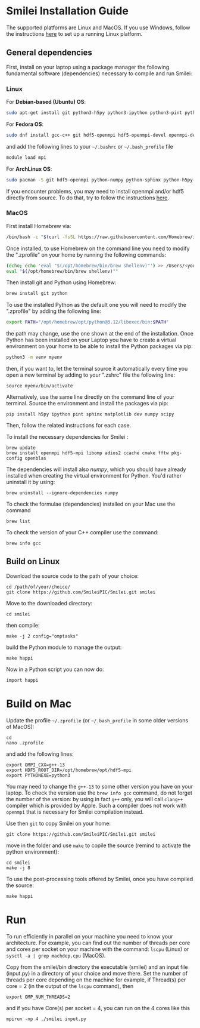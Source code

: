 # Smilei Installation Guide

The supported platforms are Linux and MacOS. If you use Windows, follow the instructions [here](https://www.freecodecamp.org/news/how-to-install-wsl2-windows-subsystem-for-linux-2-on-windows-10/) to set up a running Linux platform.

## General dependencies
First, install on your laptop using a package manager the following fundamental software (dependencies) necessary to compile and run Smilei:

### Linux

For **Debian-based (Ubuntu) OS**:
```bash
sudo apt-get install git python3-h5py python3-ipython python3-pint python3-sphinx python3-matplotlib python3-dev python3-numpy python3-scipy python3-pip build-essential gcc libhdf5-openmpi-dev 
```

For **Fedora OS**:
```bash
sudo dnf install gcc-c++ git hdf5-openmpi hdf5-openmpi-devel openmpi-devel python python-devel python3-h5py ipython python3-pint python3-sphinx python3-matplotlib 
```
and add the following lines to your ``~/.bashrc`` or ``~/.bash_profile`` file

```bash
module load mpi
```

 For **ArchLinux OS**:
```bash
sudo pacman -S git hdf5-openmpi python-numpy python-sphinx python-h5py-openmpi python-matplotlib python-pint make gcc 
```

If you encounter problems, you may need to install openmpi and/or hdf5 directly from source. To do that, try to follow the instructions [here](https://smileipic.github.io/Smilei/Use/install_linux.html#troubleshooting).
 
### MacOS

First install Homebrew via:
```bash
/bin/bash -c "$(curl -fsSL https://raw.githubusercontent.com/Homebrew/install/HEAD/install.sh)"
```
Once installed, to use Homebrew on the command line you need to modify the ".zprofile" on your home by running the following commands:
```bash
(echo; echo 'eval "$(/opt/homebrew/bin/brew shellenv)"') >> /Users/<your_account>/.zprofile
eval "$(/opt/homebrew/bin/brew shellenv)""
```
Then install git and Python using Homebrew:
```bash
brew install git python 
```
To use the installed Python as the default one you will need to modify the ".zprofile" by adding the following line:
```bash
export PATH="/opt/homebrew/opt/python@3.12/libexec/bin:$PATH"
```
the path may change, use the one shown at the end of the installation. Once Python has been installed on your Laptop you have to create a virtual environment on your home to be able to install the Python packages via pip:

``` Bash
python3 -m venv myenv
```
then, if you want to, let the terminal source it automatically every time you open a new terminal by adding to your ".zshrc" file the following line:

```
source myenv/bin/activate
```
Alternatively, use the same line directly on the command line of your terminal. Source the environment and install the packages via pip:
```
pip install h5py ipython pint sphinx matplotlib dev numpy scipy 
```
Then, follow the related instructions for each case.

To install the necessary dependencies for Smilei :
```
brew update
brew install openmpi hdf5-mpi libomp adios2 ccache cmake fftw pkg-config openblas
```
The dependencies will install also *numpy*, which you should have already installed when creating the virtual environment for Python. You'd rather uninstall it by using:
```
brew uninstall --ignore-dependencies numpy
```
To check the formulae (dependencies) installed on your Mac use the command
```
brew list
```
To check the version of your C++ compiler use the command:
```
brew info gcc
```
## Build on Linux

Download the source code to the path of your choice:
```
cd /path/of/your/choice/
git clone https://github.com/SmileiPIC/Smilei.git smilei
```

Move to the downloaded directory:
```
cd smilei
```

then compile:
```
make -j 2 config="omptasks"
``` 

build the Python module to manage the output: 
```
make happi
```

Now in a Python script you can now do:
```
import happi
```

# Build on Mac

Update the profile `~/.zprofile` (or `~/.bash_profile` in some older versions of MacOS):
```
cd
nano .zprofile
```
and add the following lines:
```
export OMPI_CXX=g++-13
export HDF5_ROOT_DIR=/opt/homebrew/opt/hdf5-mpi
export PYTHONEXE=python3
```
You may need to change the `g++-13` to some other version you have on your laptop. To check the version use the `brew info gcc` command, do not forget the number of the version: by using in fact `g++` only, you will call `clang++` compiler which is provided by Apple. Such a compiler does not work with `openmpi` that is necessary for Smilei compilation instead.

Use then `git` to copy Smilei on your home:
```
git clone https://github.com/SmileiPIC/Smilei.git smilei
```
move in the folder and use `make` to copile the source (remind to activate the python environment):
```
cd smilei
make -j 8
```
To use the post-processing tools offered by Smilei, once you have compiled the source:
```
make happi
```

# Run 
To run efficiently in parallel on your machine you need to know your architecture.
For example, you can find out the number of threads per core and cores per socket on your machine with the command: `lscpu` (Linux) or `sysctl -a | grep machdep.cpu` (MacOS).

Copy from the smilei/bin directory the executable (smilei) and an input file (input.py) in a directory of your choice and move there.
Set the number of threads per core depending on the machine 
for example, if Thread(s) per core = 2 (in the output of the `lscpu` command), then
```
export OMP_NUM_THREADS=2
```

and if you have Core(s) per socket = 4, you can run on the 4 cores like this 
```
mpirun -np 4 ./smilei input.py
```
